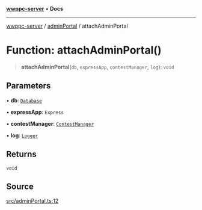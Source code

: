 [**wwppc-server**](../../README.md) • **Docs**

***

[wwppc-server](../../modules.md) / [adminPortal](../README.md) / attachAdminPortal

# Function: attachAdminPortal()

> **attachAdminPortal**(`db`, `expressApp`, `contestManager`, `log`): `void`

## Parameters

• **db**: [`Database`](../../database/classes/Database.md)

• **expressApp**: `Express`

• **contestManager**: [`ContestManager`](../../contest/classes/ContestManager.md)

• **log**: [`Logger`](../../log/interfaces/Logger.md)

## Returns

`void`

## Source

[src/adminPortal.ts:12](https://github.com/WWPPC/WWPPC-server/blob/ad5cd9fce3d5cf381927c08c4923fceefb2a5362/src/adminPortal.ts#L12)
